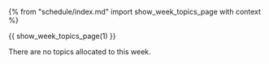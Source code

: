 {% from "schedule/index.md" import show_week_topics_page with context %}

{{ show_week_topics_page(1) }}

<box type="info" tags="m--tic4002" seamless>

There are no topics allocated to this week.
</box>